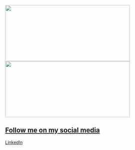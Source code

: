 <div>
  <a href="https://github.com/r4msolo">
  <img width="400em" height="180em" src="https://github-readme-stats.vercel.app/api?username=r4msolo&show_icons=true&theme=tokyonight&include_all_commits=true&count_private=true"/>
  <img width="400em" height="180em" src="https://github-readme-stats.vercel.app/api/top-langs/?username=r4msolo&layout=compact&langs_count=16&theme=tokyonight"/>
<div>

## Follow me on my social media

[LinkedIn](https://www.linkedin.com/in/igor-m-martins-705a50192)
